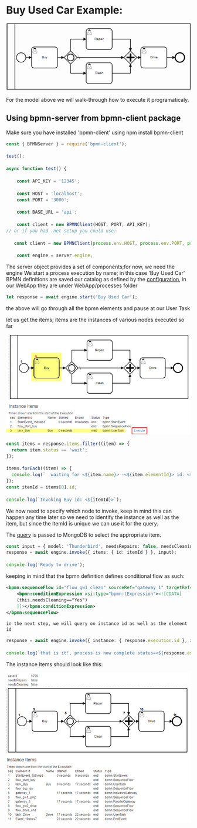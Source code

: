 # Buy Used Car Example:

![Image description](buyUsedCar.png)

For the model above we will walk-through how to execute it programaticaly.

## Using bpmn-server from bpmn-client package

Make sure you have installed 'bpmn-client' using npm install bpmn-client

```ts
const { BPMNServer } = require('bpmn-client');

test();

async function test() {

    const API_KEY = '12345';

    const HOST = 'localhost';
    const PORT = '3000';

    const BASE_URL = 'api';

    const client = new BPMNClient(HOST, PORT, API_KEY);
// or if you had .net setup you could use:

   const client = new BPMNClient(process.env.HOST, process.env.PORT, process.env.API_KEY);

    const engine = server.engine;

```

The server object provides a set of components;for now, we need the engine
We start a process execution by name; in this case 'Buy Used Car'
BPMN definitions are saved our catalog as defined by the [configuration](setup.md), in our WebApp they are under WebApp/processes folder

```ts
let response = await engine.start('Buy Used Car');
```

the above will go through all the bpmn elements and pause at our User Task

let us get the items; items are the instances of various nodes executed so far

![status](BuyCar-web2br.png)

```ts
const items = response.items.filter((item) => {
  return item.status == 'wait';
});

items.forEach((item) => {
  console.log(`  waiting for <${item.name}> -<${item.elementId}> id: <${item.id}> `);
});
const itemId = items[0].id;

console.log(`Invoking Buy id: <${itemId}>`);
```

We now need to specify which node to invoke, keep in mind this can happen any time later
so we need to identify the instance as well as the item, but since the ItemId is unique we can use it for the query.

The [query](dataQuery.md) is passed to MongoDB to select the appropriate item.

```ts
const input = { model: 'Thunderbird', needsRepairs: false, needsCleaning: false };
response = await engine.invoke({ items: { id: itemId } }, input);

console.log('Ready to drive');
```

keeping in mind that the bpmn definition defines conditional flow as such:

```xml
<bpmn:sequenceFlow id="flow_gw1_clean" sourceRef="gateway_1" targetRef="task_clean">
    <bpmn:conditionExpression xsi:type="bpmn:tExpression"><![CDATA[
    (this.needsCleaning=="Yes")
    ]]></bpmn:conditionExpression>
</bpmn:sequenceFlow>

```

    in the next step, we will query on instance id as well as the element id

```ts
response = await engine.invoke({ instance: { response.execution.id }, items: {elementId: 'task_Drive' }});

console.log(`that is it!, process is now complete status=<${response.execution.status}>`)

```

The instance Items should look like this:

![Completed Process](buyUsedCarWithItems.png)
